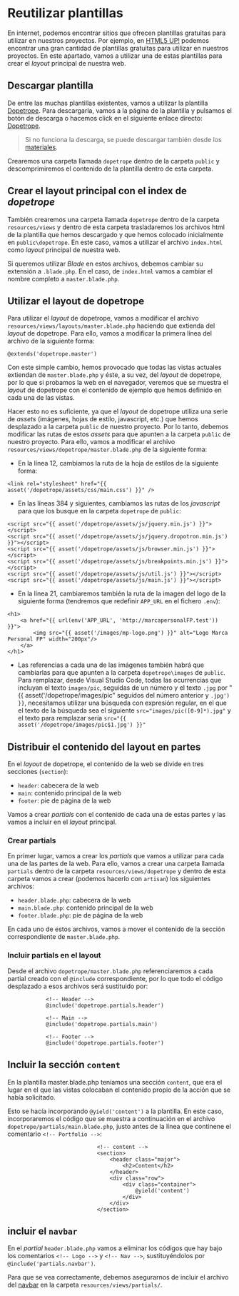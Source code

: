 # Reutilizar plantillas

En internet, podemos encontrar sitios que ofrecen plantillas gratuitas para utilizar en nuestros proyectos. Por ejemplo, en [HTML5 UP!](https://html5up.net/) podemos encontrar una gran cantidad de plantillas gratuitas para utilizar en nuestros proyectos. En este apartado, vamos a utilizar una de estas plantillas para crear el _layout_ principal de nuestra web.

## Descargar plantilla

De entre las muchas plantillas existentes, vamos a utilizar la plantilla [Dopetrope](https://html5up.net/dopetrope). Para descargarla, vamos a la página de la plantilla y pulsamos el botón de descarga o hacemos click en el siguiente enlace directo: [Dopetrope](https://html5up.net/dopetrope/download).

> Si no funciona la descarga, se puede descargar también desde los [materiales](./materiales/front/html5up-dopetrope.zip).

Crearemos una carpeta llamada `dopetrope` dentro de la carpeta `public` y descomprimiremos el contenido de la plantilla dentro de esta carpeta.

## Crear el layout principal con el index de _dopetrope_

También crearemos una carpeta llamada `dopetrope` dentro de la carpeta `resources/views` y dentro de esta carpeta trasladaremos los archivos html de la plantilla que hemos descargado y que hemos colocado inicialmente en `public\dopetrope`. En este caso, vamos a utilizar el archivo `index.html` como _layout_ principal de nuestra web.

Si queremos utilizar _Blade_ en estos archivos, debemos cambiar su extensión a `.blade.php`. En el caso, de `index.html` vamos a cambiar el nombre completo a `master.blade.php`.

## Utilizar el layout de dopetrope

Para utilizar el _layout_ de dopetrope, vamos a modificar el archivo `resources/views/layouts/master.blade.php` haciendo que extienda del _layout_ de dopetrope. Para ello, vamos a modificar la primera línea del archivo de la siguiente forma:

```
@extends('dopetrope.master')
```

Con este simple cambio, hemos provocado que todas las vistas actuales extiendan de `master.blade.php` y éste, a su vez, del _layout_ de dopetrope, por lo que si probamos la web en el navegador, veremos que se muestra el _layout_ de dopetrope con el contenido de ejemplo que hemos definido en cada una de las vistas.

Hacer esto no es suficiente, ya que el _layout_ de dopetrope utiliza una serie de _assets_ (imágenes, hojas de estilo, javascript, etc.) que hemos desplazado a la carpeta `public` de nuestro proyecto. Por lo tanto, debemos modificar las rutas de estos _assets_ para que apunten a la carpeta `public` de nuestro proyecto. Para ello, vamos a modificar el archivo `resources/views/dopetrope/master.blade.php` de la siguiente forma:

- En la línea 12, cambiamos la ruta de la hoja de estilos de la siguiente forma:

```
<link rel="stylesheet" href="{{ asset('/dopetrope/assets/css/main.css') }}" />
```

- En las líneas 384 y siguientes, cambiamos las rutas de los _javascript_ para que los busque en la carpeta `dopetrope` de `public`:

```
<script src="{{ asset('/dopetrope/assets/js/jquery.min.js') }}"></script>
<script src="{{ asset('/dopetrope/assets/js/jquery.dropotron.min.js') }}"></script>
<script src="{{ asset('/dopetrope/assets/js/browser.min.js') }}"></script>
<script src="{{ asset('/dopetrope/assets/js/breakpoints.min.js') }}"></script>
<script src="{{ asset('/dopetrope/assets/js/util.js') }}"></script>
<script src="{{ asset('/dopetrope/assets/js/main.js') }}"></script>
```

- En la línea 21, cambiaremos también la ruta de la imagen del logo de la siguiente forma (tendremos que redefinir `APP_URL` en el fichero `.env`):

```
<h1>
    <a href="{{ url(env('APP_URL', 'http://marcapersonalFP.test')) }}">
        <img src="{{ asset('/images/mp-logo.png') }}" alt="Logo Marca Personal FP" width="200px"/>
    </a>
</h1>
```

- Las referencias a cada una de las imágenes también habrá que cambiarlas para que apunten a la carpeta `dopetrope\images` de `public`. Para remplazar, desde Visual Studio Code, todas las ocurrencias que incluyan el texto `images/pic`, seguidas de un número y el texto `.jpg` por "{{ asset('/dopetrope/images/pic" seguidos del número anterior y `.jpg') }}`, necesitamos utilizar una búsqueda con expresión regular, en el que el texto de la búsqueda sea el siguiente `src="images/pic([0-9]*).jpg"` y el texto para remplazar sería `src="{{ asset('/dopetrope/images/pic$1.jpg') }}"`

## Distribuir el contenido del layout en partes

En el _layout_ de dopetrope, el contenido de la web se divide en tres secciones (`section`):

- `header`: cabecera de la web
- `main`: contenido principal de la web
- `footer`: pie de página de la web

Vamos a crear _partials_ con el contenido de cada una de estas partes y las vamos a incluir en el _layout_ principal.

### Crear partials

En primer lugar, vamos a crear los _partials_ que vamos a utilizar para cada una de las partes de la web. Para ello, vamos a crear una carpeta llamada `partials` dentro de la carpeta `resources/views/dopetrope` y dentro de esta carpeta vamos a crear (podemos hacerlo con `artisan`) los siguientes archivos:

- `header.blade.php`: cabecera de la web
- `main.blade.php`: contenido principal de la web
- `footer.blade.php`: pie de página de la web

En cada uno de estos archivos, vamos a mover el contenido de la sección correspondiente de `master.blade.php`.

### Incluir partials en el layout

Desde el archivo `dopetrope/master.blade.php` referenciaremos a cada partial creado con el `@include` correspondiente, por lo que todo el código desplazado a esos archivos será sustituido por:

```
			<!-- Header -->
            @include('dopetrope.partials.header')

			<!-- Main -->
            @include('dopetrope.partials.main')

			<!-- Footer -->
            @include('dopetrope.partials.footer')

```

## Incluir la sección `content`

En la plantilla master.blade.php teníamos una sección `content`, que era el lugar en el que las vistas colocaban el contenido propio de la acción que se había solicitado.

Esto se hacía incorporando `@yield('content')` a la plantilla. En este caso, incorporaremos el código que se muestra a continuación en el archivo `dopetrope/partials/main.blade.php`, justo antes de la línea que continene el comentario `<!-- Portfolio -->`:

```
                            <!-- content -->
                            <section>
                                <header class="major">
                                    <h2>Content</h2>
                                </header>
                                <div class="row">
                                    <div class="container">
                                        @yield('content')
                                    </div>
                                </div>
                            </section>
```

## incluir el `navbar`

En el _partial_ `header.blade.php` vamos a eliminar los códigos que hay bajo los comentarios `<!-- Logo -->` y `<!-- Nav -->`, sustituyéndolos por `@include('partials.navbar')`.

Para que se vea correctamente, debemos asegurarnos de incluir el archivo del [navbar](./materiales/ejercicios-laravel/navbar.blade.php) en la carpeta `resources/views/partials/`.
